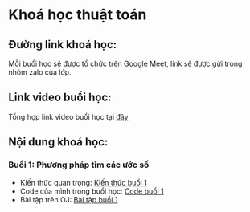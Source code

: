 # Khoá học thuật toán

## Đường link khoá học:

Mỗi buổi học sẽ được tổ chức trên Google Meet, link sẽ được gửi trong nhóm zalo của lớp.

## Link video buổi học:

Tổng hợp link video buổi học tại [đây](https://drive.google.com/drive/folders/1Ipn7ycTK29o4soXM9iUdrWp8XxbL5lVy?usp=sharing)

## Nội dung khoá học:

### Buổi 1: Phương pháp tìm các ước số

- Kiến thức quan trọng: [Kiến thức buổi 1](./01_phương_pháp_xử_lí_ước_số/readme.md)
- Code của mình trong buổi học: [Code buổi 1](./01_phương_pháp_xử_lí_ước_số/test/)
- Bài tập trên OJ: [Bài tập buổi 1](http://oj.duong3982.com/contest/thuattoannangcao_01)


